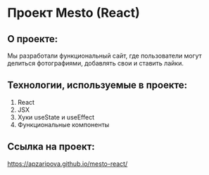 # Проект Mesto (React)

## О проекте:
Мы разработали функциональный сайт, где пользователи могут делиться фотографиями, добавлять свои и ставить лайки.

## Технологии, используемые в проекте:
1. React 
2. JSX
3. Хуки useState и useEffect
4. Функциональные компоненты

## Ссылка на проект:
https://apzaripova.github.io/mesto-react/
